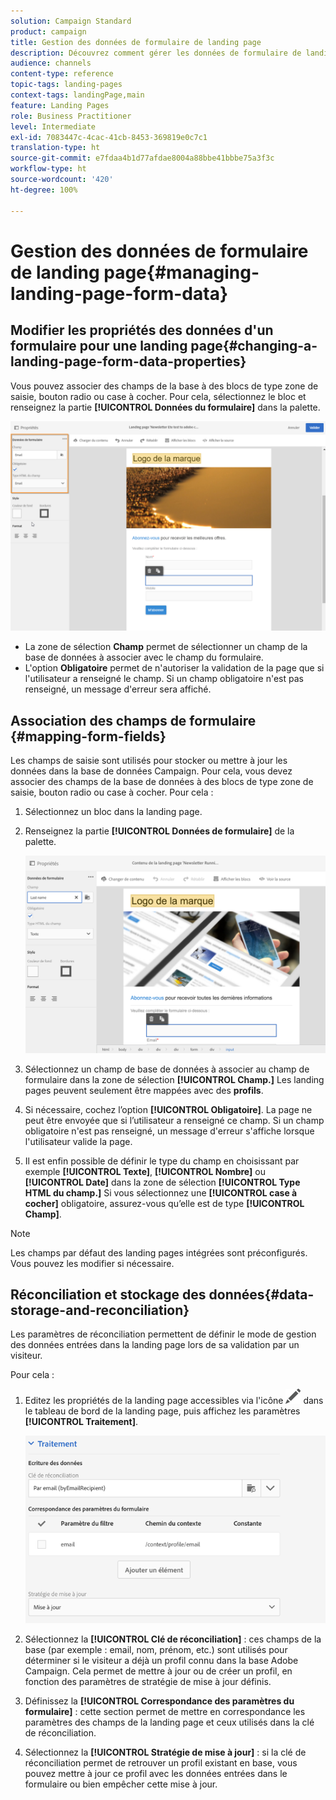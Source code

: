 ```yaml
---
solution: Campaign Standard
product: campaign
title: Gestion des données de formulaire de landing page
description: Découvrez comment gérer les données de formulaire de landing page.
audience: channels
content-type: reference
topic-tags: landing-pages
context-tags: landingPage,main
feature: Landing Pages
role: Business Practitioner
level: Intermediate
exl-id: 7083447c-4cac-41cb-8453-369819e0c7c1
translation-type: ht
source-git-commit: e7fdaa4b1d77afdae8004a88bbe41bbbe75a3f3c
workflow-type: ht
source-wordcount: '420'
ht-degree: 100%

---
```


# Gestion des données de formulaire de landing page{#managing-landing-page-form-data}

## Modifier les propriétés des données d&#39;un formulaire pour une landing page{#changing-a-landing-page-form-data-properties}

Vous pouvez associer des champs de la base à des blocs de type zone de saisie, bouton radio ou case à cocher. Pour cela, sélectionnez le bloc et renseignez la partie **[!UICONTROL Données du formulaire]** dans la palette.

![](assets/delivery_content_9.png)

* La zone de sélection **Champ** permet de sélectionner un champ de la base de données à associer avec le champ du formulaire.
* L&#39;option **Obligatoire** permet de n&#39;autoriser la validation de la page que si l&#39;utilisateur a renseigné le champ. Si un champ obligatoire n&#39;est pas renseigné, un message d&#39;erreur sera affiché.

## Association des champs de formulaire      {#mapping-form-fields}

Les champs de saisie sont utilisés pour stocker ou mettre à jour les données dans la base de données Campaign. Pour cela, vous devez associer des champs de la base de données à des blocs de type zone de saisie, bouton radio ou case à cocher. Pour cela :

1. Sélectionnez un bloc dans la landing page.
1. Renseignez la partie **[!UICONTROL Données de formulaire]** de la palette.

   ![](assets/editing_lp_content_4.png)

1. Sélectionnez un champ de base de données à associer au champ de formulaire dans la zone de sélection **[!UICONTROL Champ.]** Les landing pages peuvent seulement être mappées avec des **profils**.

1. Si nécessaire, cochez l’option **[!UICONTROL Obligatoire]**. La page ne peut être envoyée que si l’utilisateur a renseigné ce champ. Si un champ obligatoire n&#39;est pas renseigné, un message d&#39;erreur s&#39;affiche lorsque l&#39;utilisateur valide la page.

1. Il est enfin possible de définir le type du champ en choisissant par exemple **[!UICONTROL Texte]**, **[!UICONTROL Nombre]** ou **[!UICONTROL Date]** dans la zone de sélection **[!UICONTROL Type HTML du champ.]**
Si vous sélectionnez une **[!UICONTROL case à cocher]** obligatoire, assurez-vous qu’elle est de type **[!UICONTROL Champ]**.

>[!NOTE]
>
>Les champs par défaut des landing pages intégrées sont préconfigurés. Vous pouvez les modifier si nécessaire.

## Réconciliation et stockage des données{#data-storage-and-reconciliation}

Les paramètres de réconciliation permettent de définir le mode de gestion des données entrées dans la landing page lors de sa validation par un visiteur.

Pour cela :

1. Editez les propriétés de la landing page accessibles via l&#39;icône ![](assets/edit_darkgrey-24px.png) dans le tableau de bord de la landing page, puis affichez les paramètres **[!UICONTROL Traitement]**.

   ![](assets/lp_parameters_4.png)

1. Sélectionnez la **[!UICONTROL Clé de réconciliation]** : ces champs de la base (par exemple : email, nom, prénom, etc.) sont utilisés pour déterminer si le visiteur a déjà un profil connu dans la base Adobe Campaign. Cela permet de mettre à jour ou de créer un profil, en fonction des paramètres de stratégie de mise à jour définis.
1. Définissez la **[!UICONTROL Correspondance des paramètres du formulaire]** : cette section permet de mettre en correspondance les paramètres des champs de la landing page et ceux utilisés dans la clé de réconciliation.
1. Sélectionnez la **[!UICONTROL Stratégie de mise à jour]** : si la clé de réconciliation permet de retrouver un profil existant en base, vous pouvez mettre à jour ce profil avec les données entrées dans le formulaire ou bien empêcher cette mise à jour.
